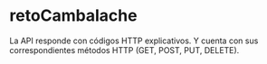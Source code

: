 # retoCambalache

La API responde con códigos HTTP explicativos. Y cuenta con sus correspondientes métodos HTTP (GET, POST, PUT, DELETE).
